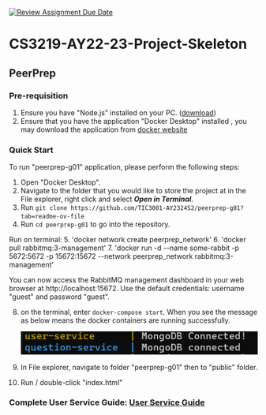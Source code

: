[![Review Assignment Due Date](https://classroom.github.com/assets/deadline-readme-button-24ddc0f5d75046c5622901739e7c5dd533143b0c8e959d652212380cedb1ea36.svg)](https://classroom.github.com/a/jhSo0Xzm)
# CS3219-AY22-23-Project-Skeleton

## PeerPrep

### Pre-requisition

1. Ensure you have "Node.js" installed on your PC. ([download](https://nodejs.org/en/download))
2. Ensure that you have the application "Docker Desktop" installed , you may download the application from [docker website](https://docs.docker.com/get-docker/)

### Quick Start
To run "peerprep-g01" application, please perform the following steps:
1. Open "Docker Desktop". 
2. Navigate to the folder that you would like to store the project at in the File explorer, right click and select ***Open in Terminal***. 
3. Run `git clone https://github.com/TIC3001-AY2324S2/peerprep-g01?tab=readme-ov-file`
4. Run `cd peerprep-g01` to go into the repository. 

Run on terminal:
5. 'docker network create peerprep_network'
6. 'docker pull rabbitmq:3-management'
7. 'docker run -d --name some-rabbit -p 5672:5672 -p 15672:15672 --network peerprep_network rabbitmq:3-management'

You can now access the RabbitMQ management dashboard in your web browser at http://localhost:15672. 
Use the default credentials: username "guest" and password "guest".

8. on the terminal, enter `docker-compose start`. When you see the message as below means the docker containers are running successfully. 

    ![alt text](image.png) 

9. In File explorer, navigate to folder "peerprep-g01" then to "public" folder. 
10. Run / double-click "index.html"

### Complete User Service Guide: [User Service Guide](./user-service/README.md)
